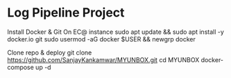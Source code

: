 # Log Pipeline Project


Install Docker & Git On EC@ instance
sudo apt update && sudo apt install -y docker.io git
sudo usermod -aG docker $USER && newgrp docker

Clone repo & deploy
git clone https://github.com/SanjayKankamwar/MYUNBOX.git
cd MYUNBOX
docker-compose up -d
